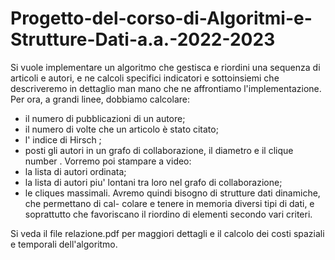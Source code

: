 # Progetto-del-corso-di-Algoritmi-e-Strutture-Dati-a.a.-2022-2023
Si vuole implementare un algoritmo che gestisca e riordini una sequenza di articoli e autori, e ne calcoli specifici indicatori e sottoinsiemi che descriveremo in dettaglio man mano che ne affrontiamo l'implementazione. Per ora, a grandi linee, dobbiamo calcolare:
- il numero di pubblicazioni di un autore;
- il numero di volte che un articolo è stato citato;
- l' indice di Hirsch ;
- posti gli autori in un grafo di collaborazione, il diametro e il clique number .
Vorremo poi stampare a video:
- la lista di autori ordinata;
- la lista di autori piu' lontani tra loro nel grafo di collaborazione;
- le cliques massimali.
Avremo quindi bisogno di strutture dati dinamiche, che permettano di cal-
colare e tenere in memoria diversi tipi di dati, e soprattutto che favoriscano il
riordino di elementi secondo vari criteri.

Si veda il file relazione.pdf per maggiori dettagli e il calcolo dei costi spaziali e temporali dell'algoritmo.
